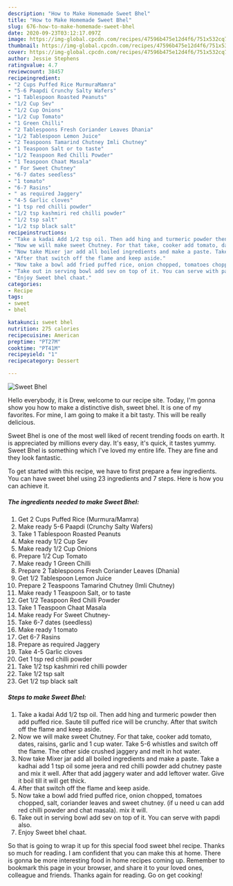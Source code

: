 ```yaml
---
description: "How to Make Homemade Sweet Bhel"
title: "How to Make Homemade Sweet Bhel"
slug: 676-how-to-make-homemade-sweet-bhel
date: 2020-09-23T03:12:17.097Z
image: https://img-global.cpcdn.com/recipes/47596b475e12d4f6/751x532cq70/sweet-bhel-recipe-main-photo.jpg
thumbnail: https://img-global.cpcdn.com/recipes/47596b475e12d4f6/751x532cq70/sweet-bhel-recipe-main-photo.jpg
cover: https://img-global.cpcdn.com/recipes/47596b475e12d4f6/751x532cq70/sweet-bhel-recipe-main-photo.jpg
author: Jessie Stephens
ratingvalue: 4.7
reviewcount: 38457
recipeingredient:
- "2 Cups Puffed Rice MurmuraMamra"
- "5-6 Paapdi Crunchy Salty Wafers"
- "1 Tablespoon Roasted Peanuts"
- "1/2 Cup Sev"
- "1/2 Cup Onions"
- "1/2 Cup Tomato"
- "1 Green Chilli"
- "2 Tablespoons Fresh Coriander Leaves Dhania"
- "1/2 Tablespoon Lemon Juice"
- "2 Teaspoons Tamarind Chutney Imli Chutney"
- "1 Teaspoon Salt or to taste"
- "1/2 Teaspoon Red Chilli Powder"
- "1 Teaspoon Chaat Masala"
- " For Sweet Chutney"
- "6-7 dates seedless"
- "1 tomato"
- "6-7 Rasins"
- " as required Jaggery"
- "4-5 Garlic cloves"
- "1 tsp red chilli powder"
- "1/2 tsp kashmiri red chilli powder"
- "1/2 tsp salt"
- "1/2 tsp black salt"
recipeinstructions:
- "Take a kadai Add 1/2 tsp oil. Then add hing and turmeric powder then add puffed rice. Saute till puffed rice will be crunchy. After that switch off the flame and keep aside."
- "Now we will make sweet Chutney. For that take, cooker add tomato, dates, raisins, garlic and 1 cup water. Take 5-6 whistles and switch off the flame. The other side crushed jaggery and melt in hot water."
- "Now take Mixer jar add all boiled ingredients and make a paste. Take a kadhai add 1 tsp oil some jeera and red chilli powder add chutney paste and mix it well. After that add jaggery water and add leftover water. Give it boil till it will get thick."
- "After that switch off the flame and keep aside."
- "Now take a bowl add fried puffed rice, onion chopped, tomatoes chopped, salt, coriander leaves and sweet chutney. (if u need u can add red chilli powder and chat masala). mix it will."
- "Take out in serving bowl add sev on top of it. You can serve with papdi also."
- "Enjoy Sweet bhel chaat."
categories:
- Recipe
tags:
- sweet
- bhel

katakunci: sweet bhel 
nutrition: 275 calories
recipecuisine: American
preptime: "PT27M"
cooktime: "PT41M"
recipeyield: "1"
recipecategory: Dessert

---
```



![Sweet Bhel](https://img-global.cpcdn.com/recipes/47596b475e12d4f6/751x532cq70/sweet-bhel-recipe-main-photo.jpg)

Hello everybody, it is Drew, welcome to our recipe site. Today, I'm gonna show you how to make a distinctive dish, sweet bhel. It is one of my favorites. For mine, I am going to make it a bit tasty. This will be really delicious.

Sweet Bhel is one of the most well liked of recent trending foods on earth. It is appreciated by millions every day. It's easy, it's quick, it tastes yummy. Sweet Bhel is something which I've loved my entire life. They are fine and they look fantastic.




To get started with this recipe, we have to first prepare a few ingredients. You can have sweet bhel using 23 ingredients and 7 steps. Here is how you can achieve it.

<!--inarticleads1-->

##### The ingredients needed to make Sweet Bhel:

1. Get 2 Cups Puffed Rice (Murmura/Mamra)
1. Make ready 5-6 Paapdi (Crunchy Salty Wafers)
1. Take 1 Tablespoon Roasted Peanuts
1. Make ready 1/2 Cup Sev
1. Make ready 1/2 Cup Onions
1. Prepare 1/2 Cup Tomato
1. Make ready 1 Green Chilli
1. Prepare 2 Tablespoons Fresh Coriander Leaves (Dhania)
1. Get 1/2 Tablespoon Lemon Juice
1. Prepare 2 Teaspoons Tamarind Chutney (Imli Chutney)
1. Make ready 1 Teaspoon Salt, or to taste
1. Get 1/2 Teaspoon Red Chilli Powder
1. Take 1 Teaspoon Chaat Masala
1. Make ready  For Sweet Chutney-
1. Take 6-7 dates (seedless)
1. Make ready 1 tomato
1. Get 6-7 Rasins
1. Prepare  as required Jaggery
1. Take 4-5 Garlic cloves
1. Get 1 tsp red chilli powder
1. Take 1/2 tsp kashmiri red chilli powder
1. Take 1/2 tsp salt
1. Get 1/2 tsp black salt




<!--inarticleads2-->

##### Steps to make Sweet Bhel:

1. Take a kadai Add 1/2 tsp oil. Then add hing and turmeric powder then add puffed rice. Saute till puffed rice will be crunchy. After that switch off the flame and keep aside.
1. Now we will make sweet Chutney. For that take, cooker add tomato, dates, raisins, garlic and 1 cup water. Take 5-6 whistles and switch off the flame. The other side crushed jaggery and melt in hot water.
1. Now take Mixer jar add all boiled ingredients and make a paste. Take a kadhai add 1 tsp oil some jeera and red chilli powder add chutney paste and mix it well. After that add jaggery water and add leftover water. Give it boil till it will get thick.
1. After that switch off the flame and keep aside.
1. Now take a bowl add fried puffed rice, onion chopped, tomatoes chopped, salt, coriander leaves and sweet chutney. (if u need u can add red chilli powder and chat masala). mix it will.
1. Take out in serving bowl add sev on top of it. You can serve with papdi also.
1. Enjoy Sweet bhel chaat.




So that is going to wrap it up for this special food sweet bhel recipe. Thanks so much for reading. I am confident that you can make this at home. There is gonna be more interesting food in home recipes coming up. Remember to bookmark this page in your browser, and share it to your loved ones, colleague and friends. Thanks again for reading. Go on get cooking!
